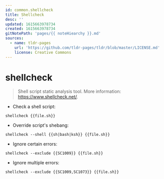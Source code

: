 ```yaml
---
id: common.shellcheck
title: Shellcheck
desc: ''
updated: 1615663978734
created: 1615663978734
gitNotePath: 'pages/{{ noteHiearchy }}.md'
sources:
  - name: tldr-pages
    url: 'https://github.com/tldr-pages/tldr/blob/master/LICENSE.md'
    license: Creative Commons
---
```

# shellcheck

> Shell script static analysis tool.
> More information: <https://www.shellcheck.net/>.

- Check a shell script:

`shellcheck {{file.sh}}`

- Override script's shebang:

`shellcheck --shell {{sh|bash|ksh}} {{file.sh}}`

- Ignore certain errors:

`shellcheck --exclude {{SC1009}} {{file.sh}}`

- Ignore multiple errors:

`shellcheck --exclude {{SC1009,SC1073}} {{file.sh}}`


